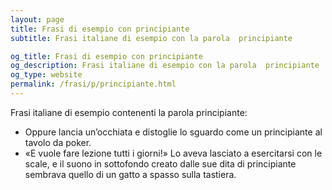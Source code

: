 ```yaml
---
layout: page
title: Frasi di esempio con principiante 
subtitle: Frasi italiane di esempio con la parola  principiante

og_title: Frasi di esempio con principiante 
og_description: Frasi italiane di esempio con la parola  principiante
og_type: website
permalink: /frasi/p/principiante.html
---
```


Frasi italiane di esempio contenenti la parola principiante:


- Oppure lancia un’occhiata e distoglie lo sguardo come un principiante al tavolo da poker.
- «E vuole fare lezione tutti i giorni!» Lo aveva lasciato a esercitarsi con le scale, e il suono in sottofondo creato dalle sue dita di principiante sembrava quello di un gatto a spasso sulla tastiera.
